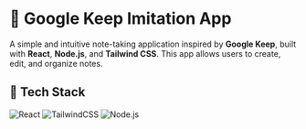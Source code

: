 # 📌 Google Keep Imitation App

A simple and intuitive note-taking application inspired by **Google Keep**, built with **React**, **Node.js**, and **Tailwind CSS**. This app allows users to create, edit, and organize notes.

## 🚀 Tech Stack

![React](https://img.shields.io/badge/React-61DAFB?style=for-the-badge&logo=react&logoColor=black)
![TailwindCSS](https://img.shields.io/badge/TailwindCSS-38B2AC?style=for-the-badge&logo=tailwind-css&logoColor=white)
![Node.js](https://img.shields.io/badge/Node.js-339933?style=for-the-badge&logo=node.js&logoColor=white)
